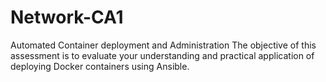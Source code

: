 # Network-CA1
Automated Container deployment and Administration
The objective of this assessment is to evaluate your understanding and practical application of deploying Docker containers using Ansible.